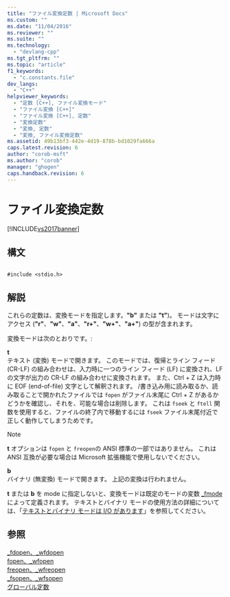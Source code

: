```yaml
---
title: "ファイル変換定数 | Microsoft Docs"
ms.custom: ""
ms.date: "11/04/2016"
ms.reviewer: ""
ms.suite: ""
ms.technology: 
  - "devlang-cpp"
ms.tgt_pltfrm: ""
ms.topic: "article"
f1_keywords: 
  - "c.constants.file"
dev_langs: 
  - "C++"
helpviewer_keywords: 
  - "定数 [C++], ファイル変換モード"
  - "ファイル変換 [C++]"
  - "ファイル変換 [C++], 定数"
  - "変換定数"
  - "変換, 定数"
  - "変換, ファイル変換定数"
ms.assetid: 49b13bf3-442e-4d19-878b-bd1029fa666a
caps.latest.revision: 6
author: "corob-msft"
ms.author: "corob"
manager: "ghogen"
caps.handback.revision: 6
---
```

# ファイル変換定数
[!INCLUDE[vs2017banner](../assembler/inline/includes/vs2017banner.md)]

## 構文  
  
```  
  
#include <stdio.h>  
```  
  
## 解説  
 これらの定数は、変換モードを指定します。**"b"** または **"t"**\)。  モードは文字にアクセス \(**"r"**、**"w"**、**"a"**、**"r\+"**、**"w\+"**、**"a\+"**\) の型が含まれます。  
  
 変換モードは次のとおりです。:  
  
 **t**  
 テキスト \(変換\) モードで開きます。  このモードでは、復帰とライン フィード \(CR\-LF\) の組み合わせは、入力時に一つのライン フィード \(LF\) に変換され、LF の文字が出力の CR\-LF の組み合わせに変換されます。  また、Ctrl \+ Z は入力時に EOF \(end\-of\-file\) 文字として解釈されます。  \/書き込み用に読み取るか、読み取ることで開かれたファイルでは `fopen` がファイル末尾に Ctrl \+ Z があるかどうかを確認し、それを、可能な場合は削除します。  これは `fseek` と `ftell` 関数を使用すると、ファイルの終了内で移動するには `fseek` ファイル末尾付近で正しく動作してしまうためです。  
  
> [!NOTE]
>  **t** オプションは `fopen` と `freopen`の ANSI 標準の一部ではありません。  これは ANSI 互換が必要な場合は Microsoft 拡張機能で使用しないでください。  
  
 **b**  
 バイナリ \(無変換\) モードで開きます。  上記の変換は行われません。  
  
 **t** または **b** を mode に指定しないと、変換モードは既定のモードの変数 [\_fmode](../c-runtime-library/fmode.md)によって定義されます。  テキストとバイナリ モードの使用方法の詳細については、「[テキストとバイナリ モードは I\/O があります](../c-runtime-library/text-and-binary-mode-file-i-o.md)」を参照してください。  
  
## 参照  
 [\_fdopen、\_wfdopen](../Topic/_fdopen,%20_wfdopen.md)   
 [fopen、\_wfopen](../c-runtime-library/reference/fopen-wfopen.md)   
 [freopen、\_wfreopen](../c-runtime-library/reference/freopen-wfreopen.md)   
 [\_fsopen、\_wfsopen](../c-runtime-library/reference/fsopen-wfsopen.md)   
 [グローバル定数](../c-runtime-library/global-constants.md)